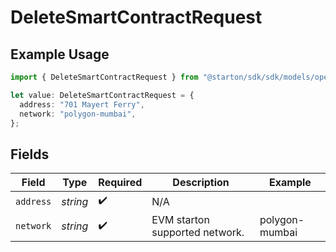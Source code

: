 # DeleteSmartContractRequest

## Example Usage

```typescript
import { DeleteSmartContractRequest } from "@starton/sdk/sdk/models/operations";

let value: DeleteSmartContractRequest = {
  address: "701 Mayert Ferry",
  network: "polygon-mumbai",
};
```

## Fields

| Field                          | Type                           | Required                       | Description                    | Example                        |
| ------------------------------ | ------------------------------ | ------------------------------ | ------------------------------ | ------------------------------ |
| `address`                      | *string*                       | :heavy_check_mark:             | N/A                            |                                |
| `network`                      | *string*                       | :heavy_check_mark:             | EVM starton supported network. | polygon-mumbai                 |
